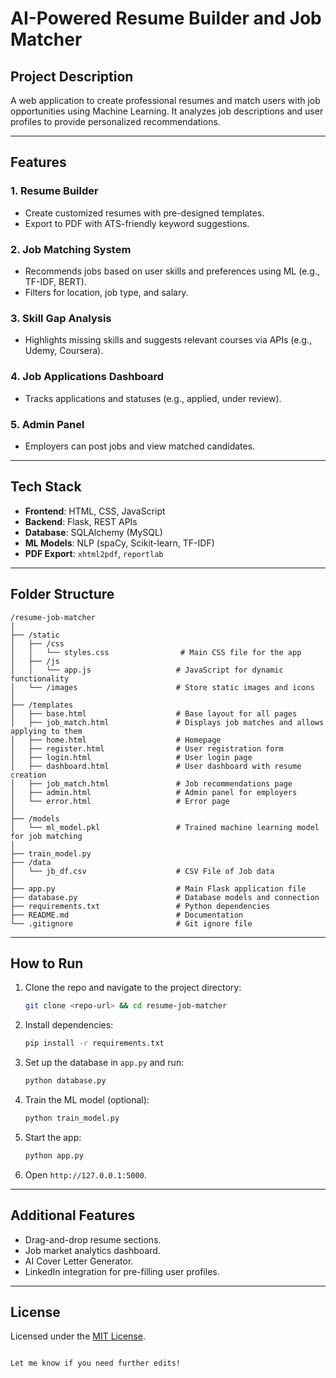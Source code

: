
# AI-Powered Resume Builder and Job Matcher

## Project Description
A web application to create professional resumes and match users with job opportunities using Machine Learning. It analyzes job descriptions and user profiles to provide personalized recommendations.

---

## Features
### 1. Resume Builder
- Create customized resumes with pre-designed templates.
- Export to PDF with ATS-friendly keyword suggestions.

### 2. Job Matching System
- Recommends jobs based on user skills and preferences using ML (e.g., TF-IDF, BERT).
- Filters for location, job type, and salary.

### 3. Skill Gap Analysis
- Highlights missing skills and suggests relevant courses via APIs (e.g., Udemy, Coursera).

### 4. Job Applications Dashboard
- Tracks applications and statuses (e.g., applied, under review).

### 5. Admin Panel
- Employers can post jobs and view matched candidates.

---

## Tech Stack
- **Frontend**: HTML, CSS, JavaScript
- **Backend**: Flask, REST APIs
- **Database**: SQLAlchemy (MySQL)
- **ML Models**: NLP (spaCy, Scikit-learn, TF-IDF)
- **PDF Export**: `xhtml2pdf`, `reportlab`

---

## Folder Structure
```
/resume-job-matcher
│
├── /static
│   ├── /css
│   │   └── styles.css                # Main CSS file for the app
│   ├── /js
│   │   └── app.js                   # JavaScript for dynamic functionality
│   └── /images                      # Store static images and icons
│
├── /templates
│   ├── base.html                    # Base layout for all pages
│   ├── job_match.html               # Displays job matches and allows applying to them
│   ├── home.html                    # Homepage
│   ├── register.html                # User registration form
│   ├── login.html                   # User login page
│   ├── dashboard.html               # User dashboard with resume creation
│   ├── job_match.html               # Job recommendations page
│   ├── admin.html                   # Admin panel for employers
│   └── error.html                   # Error page
│
├── /models
│   └── ml_model.pkl                 # Trained machine learning model for job matching
│
├── train_model.py
├── /data
│   └── jb_df.csv                    # CSV File of Job data
│
├── app.py                           # Main Flask application file
├── database.py                      # Database models and connection
├── requirements.txt                 # Python dependencies
├── README.md                        # Documentation
└── .gitignore                       # Git ignore file

```

---

## How to Run
1. Clone the repo and navigate to the project directory:
   ```bash
   git clone <repo-url> && cd resume-job-matcher
   ```
2. Install dependencies:
   ```bash
   pip install -r requirements.txt
   ```
3. Set up the database in `app.py` and run:
   ```bash
   python database.py
   ```
4. Train the ML model (optional):
   ```bash
   python train_model.py
   ```
5. Start the app:
   ```bash
   python app.py
   ```
6. Open `http://127.0.0.1:5000`.

---

## Additional Features
- Drag-and-drop resume sections.
- Job market analytics dashboard.
- AI Cover Letter Generator.
- LinkedIn integration for pre-filling user profiles.

---

## License
Licensed under the [MIT License](LICENSE).
```

Let me know if you need further edits!